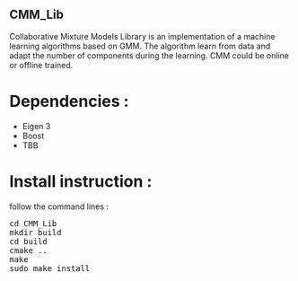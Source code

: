 ## CMM_Lib
Collaborative Mixture Models Library is an implementation of a machine learning algorithms based on GMM. The algorithm learn from data and adapt the number of components during the learning. CMM could be online or offline trained.

# Dependencies :
- Eigen 3
- Boost
- TBB

# Install instruction :

follow the command lines :
<pre>
cd CMM_Lib
mkdir build
cd build
cmake ..
make
sudo make install
</pre>
